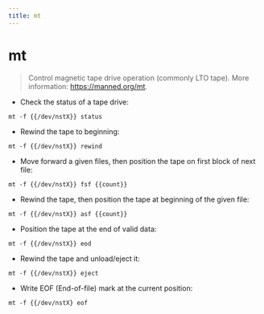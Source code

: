 ```yaml
---
title: mt
---
```

# mt

> Control magnetic tape drive operation (commonly LTO tape).
> More information: <https://manned.org/mt>.

- Check the status of a tape drive:

`mt -f {{/dev/nstX}} status`

- Rewind the tape to beginning:

`mt -f {{/dev/nstX}} rewind`

- Move forward a given files, then position the tape on first block of next file:

`mt -f {{/dev/nstX}} fsf {{count}}`

- Rewind the tape, then position the tape at beginning of the given file:

`mt -f {{/dev/nstX}} asf {{count}}`

- Position the tape at the end of valid data:

`mt -f {{/dev/nstX}} eod`

- Rewind the tape and unload/eject it:

`mt -f {{/dev/nstX}} eject`

- Write EOF (End-of-file) mark at the current position:

`mt -f {{/dev/nstX} eof`

